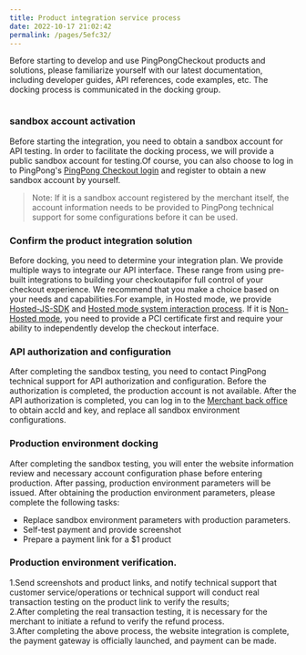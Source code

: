 ```yaml
---
title: Product integration service process
date: 2022-10-17 21:02:42
permalink: /pages/5efc32/
---
```

Before starting to develop and use PingPongCheckout products and solutions, please familiarize yourself with our latest documentation, including developer guides, API references, code examples, etc. The docking process is communicated in the docking group.
<div>
    <img :src="$withBase('/v4/guide/flow.png')" alt="">
</div>


### sandbox account activation

Before starting the integration, you need to obtain a sandbox account for API testing. In order to facilitate the docking process, we will provide a public sandbox account for testing.Of course, you can also choose to log in to PingPong's <a href = "https://sandbox-checkout.pingpongx.com/">PingPong Checkout login</a> and register to obtain a new sandbox account by yourself.
>Note: If it is a sandbox account registered by the merchant itself, the account information needs to be provided to PingPong technical support for some configurations before it can be used.

### Confirm the product integration solution

Before docking, you need to determine your integration plan. We provide multiple ways to integrate our API interface. These range from using pre-built integrations to building your checkoutapifor full control of your checkout experience. We recommend that you make a choice based on your needs and capabilities.For example, in Hosted mode, we provide <a href="/pages/617443/">Hosted-JS-SDK</a> and <a href="/pages/c2df15/">Hosted mode system interaction process</a>. If it is <a href="/pages/6c7fd1/">Non-Hosted mode</a>, you need to provide a PCI certificate first and require your ability to independently develop the checkout interface.

### API authorization and configuration

After completing the sandbox testing, you need to contact PingPong technical support for API authorization and configuration. Before the authorization is completed, the production account is not available. After the API authorization is completed, you can log in to the <a href="https://checkout.pingpongx.com/aq/login">Merchant back office </a>to obtain accId and key, and replace all sandbox environment configurations.

### Production environment docking

After completing the sandbox testing, you will enter the website information review and necessary account configuration phase before entering production. After passing, production environment parameters will be issued. After obtaining the production environment parameters, please complete the following tasks:
<ul>
<li>Replace sandbox environment parameters with production parameters.</li>
<li>Self-test payment and provide screenshot</li>
<li>Prepare a payment link for a $1 product</li>
</ul>

### Production environment verification.
1.Send screenshots and product links, and notify technical support that customer service/operations or technical support will conduct real transaction testing on the product link to verify the results;
</br>2.After completing the real transaction testing, it is necessary for the merchant to initiate a refund to verify the refund process.
</br>3.After completing the above process, the website integration is complete, the payment gateway is officially launched, and payment can be made.
